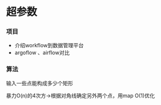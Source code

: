 # 超参数

### 项目

* 介绍workflow到数据管理平台
* argoflow 、airflow对比

### 算法

输入一些点能构成多少个矩形

暴力O(n)的4次方->根据对角线确定另外两个点，用map O(1)优化
